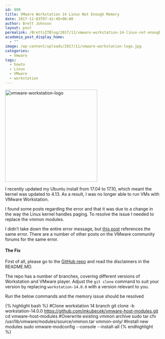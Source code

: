 ```yaml
---
id: 890
title: VMware Workstation 14 Linux Not Enough Memory
date: 2017-11-03T07:42:49+00:00
author: Brett Johnson
layout: post
permalink: /BrettsITBlog/2017/11/vmware-workstation-14-linux-not-enough-memory/
academia_post_display_home:
  - ""
image: /wp-content/uploads/2017/11/vmware-workstation-logo.jpg
categories:
  - Vmware
tags:
  - howto
  - Linux
  - VMware
  - workstation
---
```


[<img class="alignnone size-medium wp-image-891" src="https://sdbrett.com/assets/images/2017/11/vmware-workstation-logo-300x300.jpg" alt="vmware-workstation-logo" width="300" height="300" srcset="https://sdbrett.com/assets/images2017/11/vmware-workstation-logo-300x300.jpg 300w, https://sdbrett.com/assets/images2017/11/vmware-workstation-logo-150x150.jpg 150w, https://sdbrett.com/assets/images2017/11/vmware-workstation-logo-260x260.jpg 260w, https://sdbrett.com/assets/images2017/11/vmware-workstation-logo.jpg 400w" sizes="(max-width: 300px) 100vw, 300px" />](https://sdbrett.com/assets/images/2017/11/vmware-workstation-logo.jpg)

I recently updated my Ubuntu install from 17.04 to 17.10, which meant the kernel was updated to 4.13. As a result, I was no longer able to run VMs with VMware Workstation.

I found some posts regarding the error and that it was due to a change in the way the Linux kernel handles paging. To resolve the issue I needed to replace the vmmon modules.

I didn&#8217;t take down the entire error message, but [this post](https://superuser.com/questions/1255099/vmware-workstation-not-enough-physical-memory-since-last-update) references the same error. There are a number of other posts on the VMware community forums for the same error.

#### The Fix

First of all, please go to the [GitHub repo](https://github.com/mkubecek/vmware-host-modules/tree/workstation-14.0.0) and read the disclaimers in the README.MD.

The repo has a number of branches, covering different versions of Workstation and VMware player. Adjust the `git clone` command to suit your version by replacing `workstation-14.0.0` with a version relevant to you.

Run the below commands and the memory issue should be resolved

{% highlight bash %}
#Clone workstation 14 branch
git clone -b workstation-14.0.0 https://github.com/mkubecek/vmware-host-modules.git
cd vmware-host-modules
#Overwrite existing vmmon archive
sudo tar cfv /usr/lib/vmware/modules/source/vmmon.tar vmmon-only/
#Install new modules
sudo vmware-modconfig --console --install-all
{% endhighlight %}